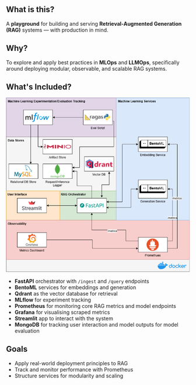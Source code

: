 ## What is this?

A **playground** for building and serving **Retrieval-Augmented Generation (RAG)** systems — with production in mind.

## Why?

To explore and apply best practices in **MLOps** and **LLMOps**, specifically around deploying modular, observable, and scalable RAG systems.

## What's Included?


![rag-system](assets/rag-system.drawio.png)

- **FastAPI** orchestrator with `/ingest` and `/query` endpoints
- **BentoML** services for embeddings and generation
- **Qdrant** as the vector database for retrieval
- **MLflow** for experiment tracking
- **Prometheus** for monitoring core RAG metrics and model endpoints
- **Grafana** for visualising scraped metrics
- **Streamlit** app to interact with the system
- **MongoDB** for tracking user interaction and model outputs for model evaluation

## Goals

- Apply real-world deployment principles to RAG
- Track and monitor performance with Prometheus
- Structure services for modularity and scaling
